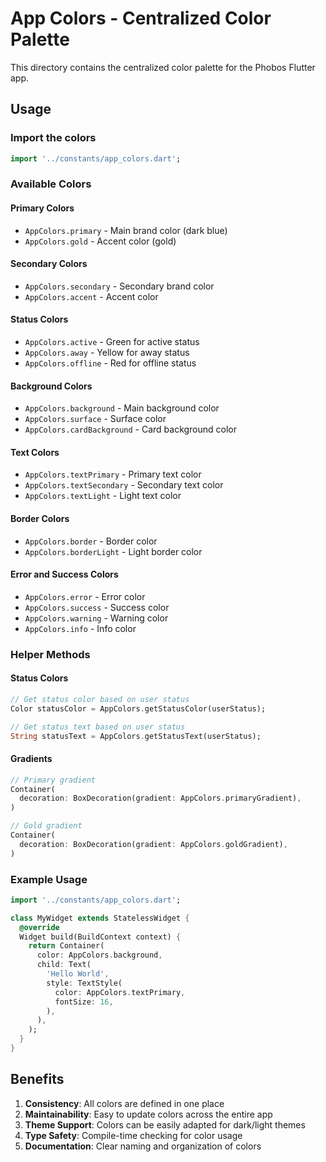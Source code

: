 # App Colors - Centralized Color Palette

This directory contains the centralized color palette for the Phobos Flutter app.

## Usage

### Import the colors
```dart
import '../constants/app_colors.dart';
```

### Available Colors

#### Primary Colors
- `AppColors.primary` - Main brand color (dark blue)
- `AppColors.gold` - Accent color (gold)

#### Secondary Colors
- `AppColors.secondary` - Secondary brand color
- `AppColors.accent` - Accent color

#### Status Colors
- `AppColors.active` - Green for active status
- `AppColors.away` - Yellow for away status
- `AppColors.offline` - Red for offline status

#### Background Colors
- `AppColors.background` - Main background color
- `AppColors.surface` - Surface color
- `AppColors.cardBackground` - Card background color

#### Text Colors
- `AppColors.textPrimary` - Primary text color
- `AppColors.textSecondary` - Secondary text color
- `AppColors.textLight` - Light text color

#### Border Colors
- `AppColors.border` - Border color
- `AppColors.borderLight` - Light border color

#### Error and Success Colors
- `AppColors.error` - Error color
- `AppColors.success` - Success color
- `AppColors.warning` - Warning color
- `AppColors.info` - Info color

### Helper Methods

#### Status Colors
```dart
// Get status color based on user status
Color statusColor = AppColors.getStatusColor(userStatus);

// Get status text based on user status
String statusText = AppColors.getStatusText(userStatus);
```

#### Gradients
```dart
// Primary gradient
Container(
  decoration: BoxDecoration(gradient: AppColors.primaryGradient),
)

// Gold gradient
Container(
  decoration: BoxDecoration(gradient: AppColors.goldGradient),
)
```

### Example Usage

```dart
import '../constants/app_colors.dart';

class MyWidget extends StatelessWidget {
  @override
  Widget build(BuildContext context) {
    return Container(
      color: AppColors.background,
      child: Text(
        'Hello World',
        style: TextStyle(
          color: AppColors.textPrimary,
          fontSize: 16,
        ),
      ),
    );
  }
}
```

## Benefits

1. **Consistency**: All colors are defined in one place
2. **Maintainability**: Easy to update colors across the entire app
3. **Theme Support**: Colors can be easily adapted for dark/light themes
4. **Type Safety**: Compile-time checking for color usage
5. **Documentation**: Clear naming and organization of colors 